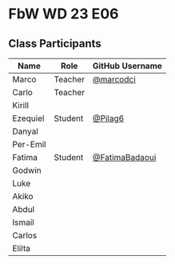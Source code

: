 # FbW WD 23 E06

## Class Participants

| Name | Role | GitHub Username |
|-----|----|--------|
| Marco | Teacher | [@marcodci](https://github.com/marcodci)|
| Carlo | Teacher | |
| Kirill | | |
| Ezequiel | Student | [@Pilag6](https://github.com/Pilag6) |
| Danyal | | |
| Per-Emil|||
| Fatima | Student | [@FatimaBadaoui](https://github.com/FatimaBadaoui)|
| Godwin |||
| Luke |||
|Akiko |||
|Abdul |||
| Ismail |||
|Carlos |||
|Elilta |||
